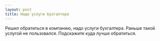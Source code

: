 ```yaml
---
layout: post 
title: Надо услуги бухгалтера 
--- 
```

Решил обратиться в компанию, надо услуги бухгалтера. Раньше такой услугой не пользовался. Подскажите куда лучше обратиться.